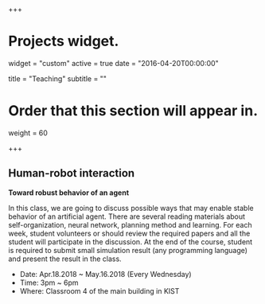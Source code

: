 +++
# Projects widget.
widget = "custom"
active = true
date = "2016-04-20T00:00:00"

title = "Teaching"
subtitle = ""

# Order that this section will appear in.
weight = 60

+++
## **Human-robot interaction**

**Toward robust behavior of an agent**

In this class, we are going to discuss possible ways that may enable stable behavior of an artificial agent. There are several reading materials about self-organization, neural network, planning method and learning. For each week, student volunteers or should review the required papers and all the student will participate in the discussion. At the end of the course, student is required to submit small simulation result (any programming language) and present the result in the class.

- Date: Apr.18.2018 ~ May.16.2018 (Every Wednesday)
- Time: 3pm ~ 6pm
- Where: Classroom 4 of the main building in KIST
